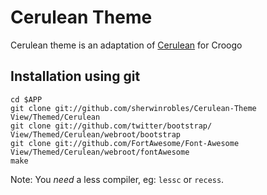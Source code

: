 # Cerulean Theme

Cerulean theme is an adaptation of [Cerulean](http://bootswatch.com/cerulean/)
for Croogo

## Installation using git

```
cd $APP
git clone git://github.com/sherwinrobles/Cerulean-Theme View/Themed/Cerulean
git clone git://github.com/twitter/bootstrap/ View/Themed/Cerulean/webroot/bootstrap
git clone git://github.com/FortAwesome/Font-Awesome View/Themed/Cerulean/webroot/fontAwesome
make
```

Note:
You *need* a less compiler, eg: `lessc` or `recess`. 